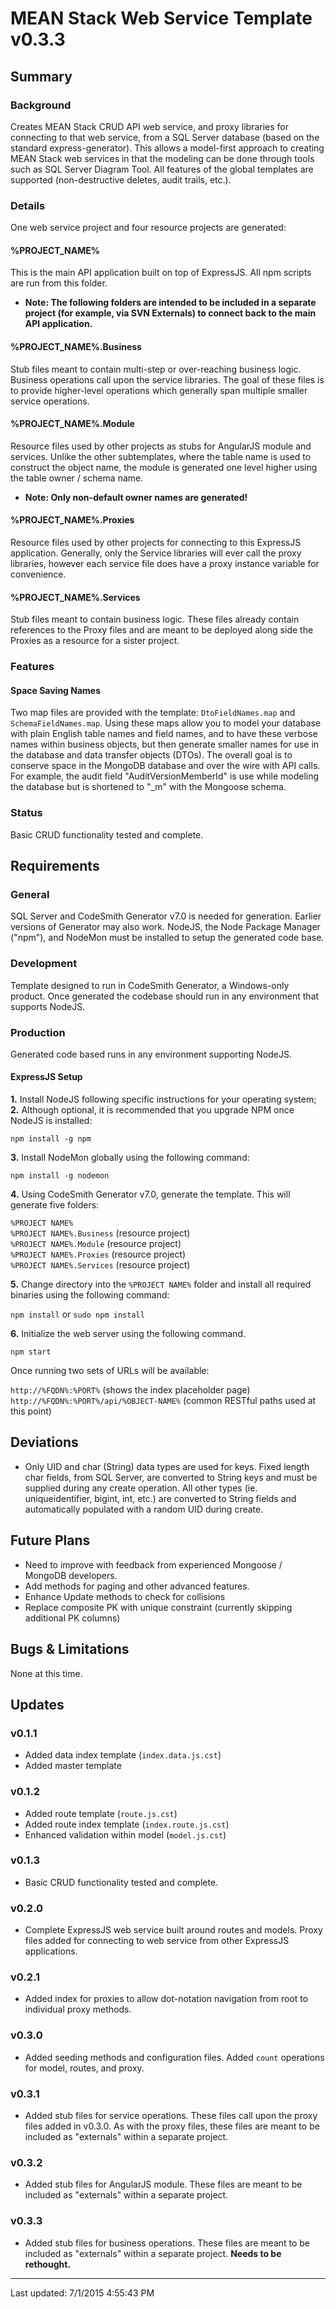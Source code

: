 # MEAN Stack Web Service Template v0.3.3

## Summary

### Background
Creates MEAN Stack CRUD API web service, and proxy libraries for connecting to that web service, from a SQL Server database (based on the standard express-generator).  This allows a model-first approach to creating MEAN Stack web services in that the modeling can be done through tools such as SQL Server Diagram Tool.  All features of the global templates are supported (non-destructive deletes, audit trails, etc.).

### Details
One web service project and four resource projects are generated:

#### %PROJECT_NAME%
This is the main API application built on top of ExpressJS.  All npm scripts are run from this folder.

- **Note: The following folders are intended to be included in a separate project (for example, via SVN Externals) to connect back to the main API application.**

#### %PROJECT_NAME%.Business
Stub files meant to contain multi-step or over-reaching business logic.  Business operations call upon the service libraries.  The goal of these files is to provide higher-level operations which generally span multiple smaller service operations.

#### %PROJECT_NAME%.Module
Resource files used by other projects as stubs for AngularJS module and services.  Unlike the other subtemplates, where the table name is used to construct the object name, the module is generated one level higher using the table owner / schema name.

- **Note:  Only non-default owner names are generated!**

#### %PROJECT_NAME%.Proxies
Resource files used by other projects for connecting to this ExpressJS application.  Generally, only the Service libraries will ever call the proxy libraries, however each service file does have a proxy instance variable for convenience.

#### %PROJECT_NAME%.Services
Stub files meant to contain business logic.  These files already contain references to the Proxy files and are meant to be deployed along side the Proxies as a resource for a sister project.

### Features

#### Space Saving Names
Two map files are provided with the template: `DtoFieldNames.map` and `SchemaFieldNames.map`.  Using these maps allow you to model your database with plain English table names and field names, and to have these verbose names within business objects, but then generate smaller names for use in the database and data transfer objects (DTOs).  The overall goal is to conserve space in the MongoDB database and over the wire with API calls.  For example, the audit field "AuditVersionMemberId" is use while modeling the database but is shortened to "_m" with the Mongoose schema.

### Status
Basic CRUD functionality tested and complete.

## Requirements

### General
SQL Server and CodeSmith Generator v7.0 is needed for generation.  Earlier versions of Generator may also work.  NodeJS, the Node Package Manager ("npm"), and NodeMon must be installed to setup the generated code base.

### Development
Template designed to run in CodeSmith Generator, a Windows-only product.  Once generated the codebase should run in any environment that supports NodeJS.

### Production
Generated code based runs in any environment supporting NodeJS.

#### ExpressJS Setup
**1.** Install NodeJS following specific instructions for your operating system;  
**2.** Although optional, it is recommended that you upgrade NPM once NodeJS is installed:

`npm install -g npm`

**3.** Install NodeMon globally using the following command:

`npm install -g nodemon`

**4.** Using CodeSmith Generator v7.0, generate the template.  This will generate five folders:

`%PROJECT NAME%`  
`%PROJECT NAME%.Business`  (resource project)  
`%PROJECT NAME%.Module`  (resource project)  
`%PROJECT NAME%.Proxies`  (resource project)  
`%PROJECT NAME%.Services`  (resource project)

**5.** Change directory into the `%PROJECT NAME%` folder and install all required binaries using the following command: 

`npm install` or `sudo npm install`

**6.** Initialize the web server using the following command.

`npm start`

Once running two sets of URLs will be available:

`http://%FQDN%:%PORT%`  (shows the index placeholder page)  
`http://%FQDN%:%PORT%/api/%OBJECT-NAME%`  (common RESTful paths used at this point)  

## Deviations
- Only UID and char (String) data types are used for keys.  Fixed length char fields, from SQL Server, are converted to String keys and must be supplied during any create operation.  All other types (ie. uniqueidentifier, bigint, int, etc.) are converted to String fields and automatically populated with a random UID during create.

## Future Plans  
- Need to improve with feedback from experienced Mongoose / MongoDB developers.  
- Add methods for paging and other advanced features.  
- Enhance Update methods to check for collisions  
- Replace composite PK with unique constraint (currently skipping additional PK columns)  

## Bugs & Limitations
None at this time.

## Updates
### v0.1.1
- Added data index template (`index.data.js.cst`)
- Added master template

### v0.1.2
- Added route template (`route.js.cst`)
- Added route index template (`index.route.js.cst`)
- Enhanced validation within model (`model.js.cst`)

### v0.1.3
- Basic CRUD functionality tested and complete.

### v0.2.0
- Complete ExpressJS web service built around routes and models.  Proxy files added for connecting to web service from other ExpressJS applications.

### v0.2.1
- Added index for proxies to allow dot-notation navigation from root to individual proxy methods.

### v0.3.0
- Added seeding methods and configuration files.  Added `count` operations for model, routes, and proxy.

### v0.3.1
- Added stub files for service operations.  These files call upon the proxy files added in v0.3.0.  As with the proxy files, these files are meant to be included as "externals" within a separate project.

### v0.3.2
- Added stub files for AngularJS module.  These files are meant to be included as "externals" within a separate project.

### v0.3.3
- Added stub files for business operations.  These files are meant to be included as "externals" within a separate project.  **Needs to be rethought.**

---

Last updated: 7/1/2015 4:55:43 PM     

